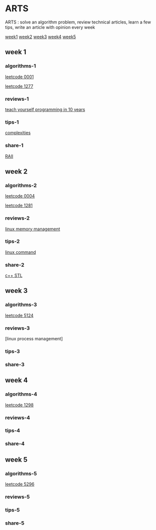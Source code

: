 # ARTS

ARTS : solve an algorithm problem, review technical articles, learn a few tips, write an article with opinion every week

[week1](#week-1)
[week2](#week-2)
[week3](#week-3)
[week4](#week-4)
[week5](#week-5)

## week 1

### algorithms-1

[leetcode 0001](algorithms/leetcode_0001.md)

[leetcode 1277](algorithms/leetcode_1277.md)

### reviews-1

[teach yourself programming in 10 years](review/teach-yourself-programming-in-10-years.md)

### tips-1

[complexities](tips/complexities.md)

### share-1

[RAII](share/RAII.md)

## week 2

### algorithms-2

[leetcode 0004](algorithms/leetcode_0004.md)

[leetcode 1281](algorithms/leetcode_1281.md)

### reviews-2

[linux memory management](review/linux-memory-addressing.md)

### tips-2

[linux command](tips/linux-command.md)

### share-2

[c++ STL](share/cpp_STL_containers.md)

## week 3

### algorithms-3

[leetcode 5124](algorithms/leetcode_5124.md)

### reviews-3

[linux process management]

### tips-3

### share-3

## week 4

### algorithms-4

[leetcode 1298](algorithms/leetcode_1298.md)

### reviews-4

### tips-4

### share-4

## week 5

### algorithms-5

[leetcode 5296](algorithms/leetcode_5296.md)

### reviews-5

### tips-5

### share-5
